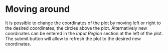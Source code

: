 Moving around
================

It is possible to change the coordinates of the plot by moving left or right to the desired coordinates, the circles above the plot. Alternatively new coordinates can be entered in the *Input Region* section at the left of the plot. The submit button will allow to refresh the plot to the desired new coordinates. 
